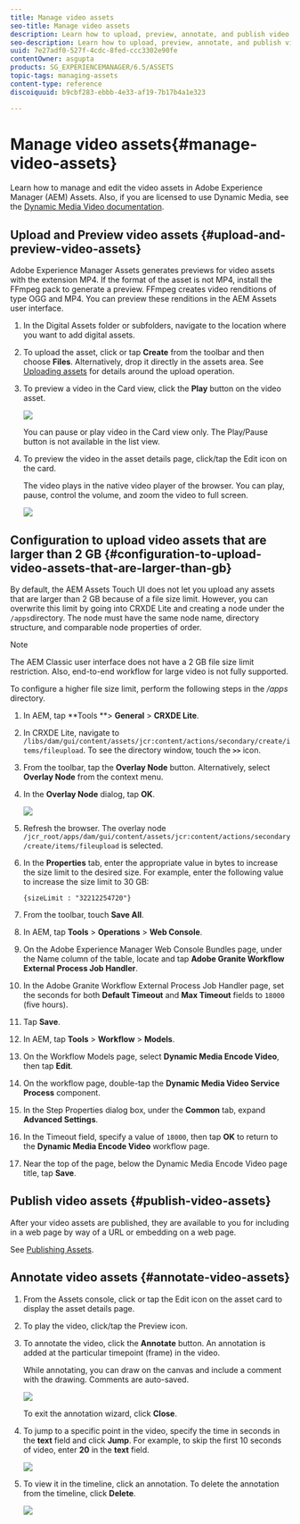```yaml
---
title: Manage video assets
seo-title: Manage video assets
description: Learn how to upload, preview, annotate, and publish video assets.
seo-description: Learn how to upload, preview, annotate, and publish video assets.
uuid: 7e27adf0-527f-4cdc-8fed-ccc3302e90fe
contentOwner: asgupta
products: SG_EXPERIENCEMANAGER/6.5/ASSETS
topic-tags: managing-assets
content-type: reference
discoiquuid: b9cbf283-ebbb-4e33-af19-7b17b4a1e323

---
```


# Manage video assets{#manage-video-assets}

Learn how to manage and edit the video assets in Adobe Experience Manager (AEM) Assets. Also, if you are licensed to use Dynamic Media, see the [Dynamic Media Video documentation](../../assets/using/video.md).

## Upload and Preview video assets {#upload-and-preview-video-assets}

Adobe Experience Manager Assets generates previews for video assets with the extension MP4. If the format of the asset is not MP4, install the FFmpeg pack to generate a preview. FFmpeg creates video renditions of type OGG and MP4. You can preview these renditions in the AEM Assets user interface.

1. In the Digital Assets folder or subfolders, navigate to the location where you want to add digital assets.
1. To upload the asset, click or tap **Create** from the toolbar and then choose **Files**. Alternatively, drop it directly in the assets area. See [Uploading assets](../../assets/using/managing-assets-touch-ui.md#uploading-assets) for details around the upload operation.
1. To preview a video in the Card view, click the **Play** button on the video asset.

   ![](assets/chlimage_1-65.png)

   You can pause or play video in the Card view only. The Play/Pause button is not available in the list view.

1. To preview the video in the asset details page, click/tap the Edit icon on the card.

   The video plays in the native video player of the browser. You can play, pause, control the volume, and zoom the video to full screen.

   ![](assets/chlimage_1-66.png)

## Configuration to upload video assets that are larger than 2 GB {#configuration-to-upload-video-assets-that-are-larger-than-gb}

By default, the AEM Assets Touch UI does not let you upload any assets that are larger than 2 GB because of a file size limit. However, you can overwrite this limit by going into CRXDE Lite and creating a node under the `/apps`directory. The node must have the same node name, directory structure, and comparable node properties of order.

>[!NOTE]
>
>The AEM Classic user interface does not have a 2 GB file size limit restriction. Also, end-to-end workflow for large video is not fully supported.

To configure a higher file size limit, perform the following steps in the */apps* directory.

1. In AEM, tap **Tools **&gt; **General** &gt; **CRXDE Lite**.
1. In CRXDE Lite, navigate to `/libs/dam/gui/content/assets/jcr:content/actions/secondary/create/items/fileupload`. To see the directory window, touch the **`>>`** icon.
1. From the toolbar, tap the **Overlay Node** button. Alternatively, select **Overlay Node** from the context menu.
1. In the **Overlay Node** dialog, tap **OK**.

   ![](assets/chlimage_1-67.png)

1. Refresh the browser. The overlay node `/jcr_root/apps/dam/gui/content/assets/jcr:content/actions/secondary/create/items/fileupload` is selected.
1. In the **Properties** tab, enter the appropriate value in bytes to increase the size limit to the desired size. For example, enter the following value to increase the size limit to 30 GB:

   `{sizeLimit : "32212254720"}`

1. From the toolbar, touch **Save All**.
1. In AEM, tap **Tools** &gt; **Operations** &gt; **Web Console**.
1. On the Adobe Experience Manager Web Console Bundles page, under the Name column of the table, locate and tap **Adobe Granite Workflow External Process Job Handler**.
1. In the Adobe Granite Workflow External Process Job Handler page, set the seconds for both **Default Timeout** and **Max Timeout** fields to `18000` (five hours).
1. Tap **Save**.
1. In AEM, tap **Tools** &gt; **Workflow** &gt; **Models**.
1. On the Workflow Models page, select **Dynamic Media Encode Video**, then tap **Edit**.
1. On the workflow page, double-tap the **Dynamic Media Video Service Process** component.
1. In the Step Properties dialog box, under the **Common** tab, expand **Advanced Settings**.
1. In the Timeout field, specify a value of `18000`, then tap **OK** to return to the **Dynamic Media Encode Video** workflow page.
1. Near the top of the page, below the Dynamic Media Encode Video page title, tap **Save**.

## Publish video assets {#publish-video-assets}

After your video assets are published, they are available to you for including in a web page by way of a URL or embedding on a web page.

See [Publishing Assets](/assets/using/publishing-dynamicmedia-assets.md).

## Annotate video assets {#annotate-video-assets}

1. From the Assets console, click or tap the Edit icon on the asset card to display the asset details page.
1. To play the video, click/tap the Preview icon.
1. To annotate the video, click the **Annotate** button. An annotation is added at the particular timepoint (frame) in the video.

   While annotating, you can draw on the canvas and include a comment with the drawing. Comments are auto-saved.

   ![](assets/chlimage_1-68.png)

   To exit the annotation wizard, click **Close**.

1. To jump to a specific point in the video, specify the time in seconds in the **text** field and click **Jump**. For example, to skip the first 10 seconds of video, enter **20** in the **text** field.

   ![](assets/chlimage_1-69.png)

1. To view it in the timeline, click an annotation. To delete the annotation from the timeline, click **Delete**.

   ![](assets/chlimage_1-70.png)


